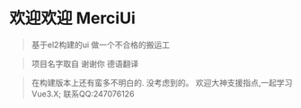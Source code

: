 # 欢迎欢迎 MerciUi

> 基于el2构建的ui 做一个不合格的搬运工

> 项目名字取自 谢谢你 德语翻译

> 在构建版本上还有蛮多不明白的.
> 没考虑到的。
> 欢迎大神支援指点,一起学习Vue3.X;
> 联系QQ:247076126